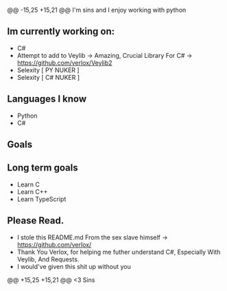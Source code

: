 @@ -15,25 +15,21 @@
I'm sins and I enjoy working with python 
## Im currently working on:

* C#
* Attempt to add to Veylib -> Amazing, Crucial Library For C# -> https://github.com/verlox/Veylib2
* Selexity [ PY NUKER ]
* Selexity [ C# NUKER ]

## Languages I know
* Python
* C#


## Goals
## Long term goals
* Learn C
* Learn C++
* Learn TypeScript

## Please Read.
* I stole this README.md From the sex slave himself -> https://github.com/verlox/ 
* Thank You Verlox, for helping me futher understand C#, Especially With Veylib, And Requests.
* I would've given this shit up without you


@@ +15,25 +15,21 @@
<3 Sins
